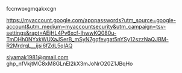 fccnwoxgmqakxcgn



https://myaccount.google.com/apppasswords?utm_source=google-account&utm_medium=myaccountsecurity&utm_campaign=tsv-settings&rapt=AEjHL4Pv6xcf-IhwwKQ080u-TmDHh0NYxkWUXaJSerB_mSyN7gqfevgat5nYSy12szzNaQJBM-R2MrdrqL__ijsi6fZdL5qlAQ





siyamak1981@gmail.com
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